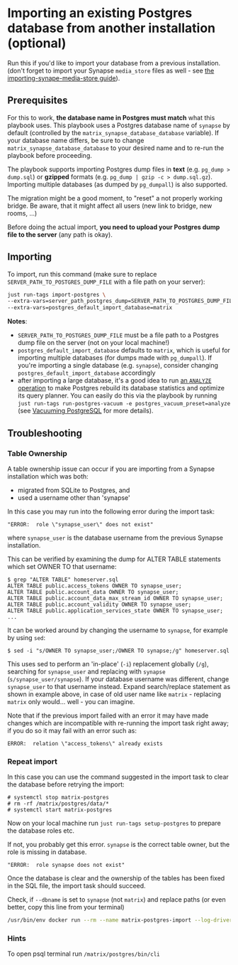 # Importing an existing Postgres database from another installation (optional)

Run this if you'd like to import your database from a previous installation.
(don't forget to import your Synapse `media_store` files as well - see [the importing-synape-media-store guide](importing-synapse-media-store.md)).

## Prerequisites

For this to work, **the database name in Postgres must match** what this playbook uses. This playbook uses a Postgres database name of `synapse` by default (controlled by the `matrix_synapse_database_database` variable). If your database name differs, be sure to change `matrix_synapse_database_database` to your desired name and to re-run the playbook before proceeding.

The playbook supports importing Postgres dump files in **text** (e.g. `pg_dump > dump.sql`) or **gzipped** formats (e.g. `pg_dump | gzip -c > dump.sql.gz`). Importing multiple databases (as dumped by `pg_dumpall`) is also supported.

The migration might be a good moment, to "reset" a not properly working bridge. Be aware, that it might affect all users (new link to bridge, new rooms, ...)

Before doing the actual import, **you need to upload your Postgres dump file to the server** (any path is okay).

## Importing

To import, run this command (make sure to replace `SERVER_PATH_TO_POSTGRES_DUMP_FILE` with a file path on your server):

```sh
just run-tags import-postgres \
--extra-vars=server_path_postgres_dump=SERVER_PATH_TO_POSTGRES_DUMP_FILE \
--extra-vars=postgres_default_import_database=matrix
```

**Notes**:

- `SERVER_PATH_TO_POSTGRES_DUMP_FILE` must be a file path to a Postgres dump file on the server (not on your local machine!)
- `postgres_default_import_database` defaults to `matrix`, which is useful for importing multiple databases (for dumps made with `pg_dumpall`). If you're importing a single database (e.g. `synapse`), consider changing `postgres_default_import_database` accordingly
- after importing a large database, it's a good idea to run [an `ANALYZE` operation](https://www.postgresql.org/docs/current/sql-analyze.html) to make Postgres rebuild its database statistics and optimize its query planner. You can easily do this via the playbook by running `just run-tags run-postgres-vacuum -e postgres_vacuum_preset=analyze` (see [Vacuuming PostgreSQL](maintenance-postgres.md#vacuuming-postgresql) for more details).

## Troubleshooting

### Table Ownership

A table ownership issue can occur if you are importing from a Synapse installation which was both:

 - migrated from SQLite to Postgres, and
 - used a username other than 'synapse'

In this case you may run into the following error during the import task:

```
"ERROR:  role \"synapse_user\" does not exist"
```

where `synapse_user` is the database username from the previous Synapse installation.

This can be verified by examining the dump for ALTER TABLE statements which set OWNER TO that username:

```Shell
$ grep "ALTER TABLE" homeserver.sql
ALTER TABLE public.access_tokens OWNER TO synapse_user;
ALTER TABLE public.account_data OWNER TO synapse_user;
ALTER TABLE public.account_data_max_stream_id OWNER TO synapse_user;
ALTER TABLE public.account_validity OWNER TO synapse_user;
ALTER TABLE public.application_services_state OWNER TO synapse_user;
...
```

It can be worked around by changing the username to `synapse`, for example by using `sed`:

```Shell
$ sed -i "s/OWNER TO synapse_user;/OWNER TO synapse;/g" homeserver.sql
```

This uses sed to perform an 'in-place' (`-i`) replacement globally (`/g`), searching for `synapse_user` and replacing with `synapse` (`s/synapse_user/synapse`). If your database username was different, change `synapse_user` to that username instead. Expand search/replace statement as shown in example above, in case of old user name like `matrix` - replacing `matrix` only would... well - you can imagine.

Note that if the previous import failed with an error it may have made changes which are incompatible with re-running the import task right away; if you do so it may fail with an error such as:

```
ERROR:  relation \"access_tokens\" already exists
```

### Repeat import

In this case you can use the command suggested in the import task to clear the database before retrying the import:

```Shell
# systemctl stop matrix-postgres
# rm -rf /matrix/postgres/data/*
# systemctl start matrix-postgres
```

Now on your local machine run `just run-tags setup-postgres` to prepare the database roles etc.

If not, you probably get this error. `synapse` is the correct table owner, but the role is missing in database.

```
"ERROR:  role synapse does not exist"
```

Once the database is clear and the ownership of the tables has been fixed in the SQL file, the import task should succeed.

Check, if `--dbname` is set to `synapse` (not `matrix`) and replace paths (or even better, copy this line from your terminal)

```sh
/usr/bin/env docker run --rm --name matrix-postgres-import --log-driver=none --user=998:1001 --cap-drop=ALL --network=matrix --env-file=/matrix/postgres/env-postgres-psql --mount type=bind,src=/migration/synapse_dump.sql,dst=/synapse_dump.sql,ro --entrypoint=/bin/sh docker.io/postgres:15.0-alpine -c "cat /synapse_dump.sql | grep -vE '^(CREATE|ALTER) ROLE (matrix)(;| WITH)' | grep -vE '^CREATE DATABASE (matrix)\s' | psql -v ON_ERROR_STOP=1 -h matrix-postgres --dbname=synapse"
```

### Hints

To open psql terminal run `/matrix/postgres/bin/cli`
